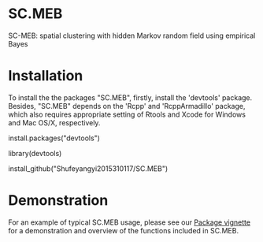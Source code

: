 # SC.MEB
SC-MEB: spatial clustering with hidden Markov random field using empirical Bayes

# Installation

To install the the packages "SC.MEB", firstly, install the 'devtools' package. Besides, "SC.MEB" depends on the 'Rcpp' and 'RcppArmadillo' package, which also requires appropriate setting of Rtools and Xcode for Windows and Mac OS/X, respectively.

install.packages("devtools")

library(devtools)

install_github("Shufeyangyi2015310117/SC.MEB")

# Demonstration

For an example of typical SC.MEB usage, please see our [Package vignette](https://shufeyangyi2015310117.github.io/SC/articles/SC.MEB.html) for a demonstration and overview of the functions included in SC.MEB.
